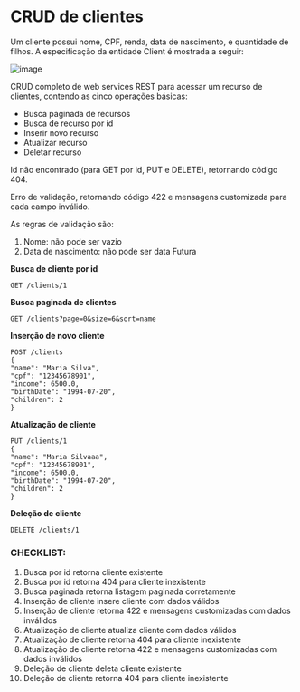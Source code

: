 # CRUD de clientes

Um cliente possui nome, CPF, renda, data de nascimento, e quantidade de filhos. A especificação da
entidade Client é mostrada a seguir:



![image](https://github.com/user-attachments/assets/f32cda0b-7cf1-4125-aae6-ce15845c6747)


CRUD completo de web services REST para
acessar um recurso de clientes, contendo as cinco operações básicas:
- Busca paginada de recursos
- Busca de recurso por id
- Inserir novo recurso
- Atualizar recurso
- Deletar recurso

Id não encontrado (para GET por id, PUT e DELETE), retornando código 404.

Erro de validação, retornando código 422 e mensagens customizada para cada campo inválido. 

As regras de validação são:

 1. Nome: não pode ser vazio  
 2. Data de nascimento: não pode ser data Futura

**Busca de cliente por id**

    GET /clients/1


**Busca paginada de clientes**

    GET /clients?page=0&size=6&sort=name

**Inserção de novo cliente**

    POST /clients
    {
    "name": "Maria Silva",
    "cpf": "12345678901",
    "income": 6500.0,
    "birthDate": "1994-07-20",
    "children": 2
    }

**Atualização de cliente**

    PUT /clients/1
    {
    "name": "Maria Silvaaa",
    "cpf": "12345678901",
    "income": 6500.0,
    "birthDate": "1994-07-20",
    "children": 2
    }

**Deleção de cliente**

    DELETE /clients/1

### CHECKLIST:
1. Busca por id retorna cliente existente
2. Busca por id retorna 404 para cliente inexistente
3. Busca paginada retorna listagem paginada corretamente
4. Inserção de cliente insere cliente com dados válidos
5. Inserção de cliente retorna 422 e mensagens customizadas com dados inválidos
6. Atualização de cliente atualiza cliente com dados válidos
7. Atualização de cliente retorna 404 para cliente inexistente
8. Atualização de cliente retorna 422 e mensagens customizadas com dados inválidos
9. Deleção de cliente deleta cliente existente
10. Deleção de cliente retorna 404 para cliente inexistente
